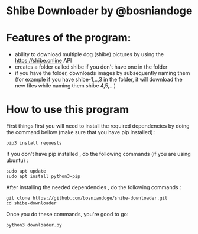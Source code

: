 # Shibe Downloader by @bosniandoge    
# Features of the program:

 - ability to download multiple dog (shibe) pictures by using the https://shibe.online API
 - creates a folder called shibe if you don't have one in the folder
 - if you have the folder, downloads images by subsequently naming them (for example if you have shibe-1,..,3 in the folder, it will download the new files while naming them shibe 4,5,...)

# How to use this program
First things first you will need to install the required dependencies by doing the command bellow (make sure that you have pip installed) :

```pip3 install requests```

If you don't have pip installed , do the following commands (if you are using ubuntu) :
```
sudo apt update
sudo apt install python3-pip
```
After installing the needed dependencies , do the following commands :
```
git clone https://github.com/bosniandoge/shibe-downloader.git
cd shibe-downloader
```
Once you do these commands, you're good to go:
```
python3 downloader.py
```